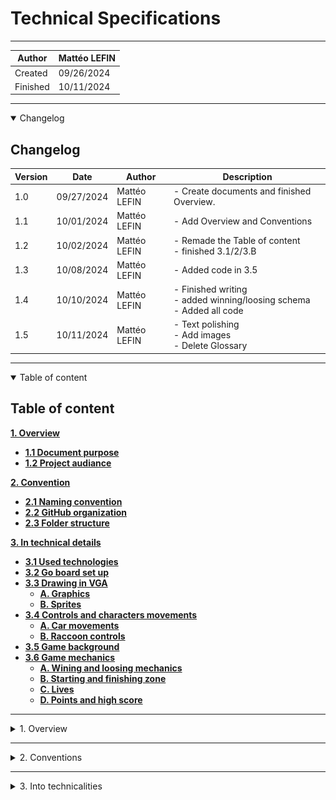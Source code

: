 # Technical Specifications
---

|Author|Mattéo LEFIN|
|-|-|
|Created|09/26/2024|
|Finished|10/11/2024|

---

<details open>

<summary>Changelog</summary>

## Changelog

|Version|Date|Author|Description|
|-------|----|---|--|
|1.0|09/27/2024|Mattéo LEFIN| - Create documents and finished Overview.|
1.1| 10/01/2024|Mattéo LEFIN| - Add Overview and Conventions |
1.2| 10/02/2024|Mattéo LEFIN| - Remade the Table of content <br> - finished 3.1/2/3.B |
1.3| 10/08/2024|Mattéo LEFIN| - Added code in 3.5 |
1.4| 10/10/2024|Mattéo LEFIN| - Finished writing <br> - added winning/loosing schema <br> - Added all code|
1.5 | 10/11/2024|Mattéo LEFIN| - Text polishing <br> - Add images <br> - Delete Glossary |

</details>



---

<details open>

<summary>Table of content</summary>

## Table of content

[**1. Overview**](#1-overview)
 - [**1.1 Document purpose**](#1-document-purpose)
 - [**1.2 Project audiance**](#12-project-audiance)
 
[**2. Convention**](#2-conventions)
 - [**2.1 Naming convention**](#21-naming-conventions)
 - [**2.2 GitHub organization**](#22-github-organization)
 - [**2.3 Folder structure**](#23-folder-structure)

[**3. In technical details**](#3-in-technical-details)
 - [**3.1 Used technologies**](#31-used-technologies)
 - [**3.2 Go board set up**](#32-go-board-set-up)
 - [**3.3 Drawing in VGA**](#33-drawing-in-vga)
   - [**A. Graphics**](#a-graphics)
   - [**B. Sprites**](#b-sprites)
 - [**3.4 Controls and characters movements**](#34-controls-and-movements)
   - [**A. Car movements**](#a-car-movements)
   - [**B. Raccoon controls**](#b-raccoon-controls)
 - [**3.5 Game background**](#35-game-background)
 - [**3.6 Game mechanics**](#36-game-mechanics)
   - [**A. Wining and loosing mechanics**](#a-winning-and-loosing-mechanics)
   - [**B. Starting and finishing zone**](#b-starting-and-finishing-zone)
   - [**C. Lives**](#c-lives)
   - [**D. Points and high score**](#d-points-and-high-scores)

</details>

---

<details>

<summary>1. Overview</summary>

## 1. Overview

### 1. Document purpose

The purpose of this document is to provide clear and detailed information on the functionalities and structure of the project, enabling software engineers to understand the project requirements and the steps necessary to proceed.


### 1.2 Project audiance

Our project primarily targets nostalgic individuals and retro gaming enthusiasts, aiming to evoke the classic sensations of the past. With new designs, it will revive the old game, offering a new look.


</details>


---

<details>

<summary>2. Conventions</summary>

## 2. Conventions

### 2.1 Naming conventions

All details about our naming conventions and coding rules can be found in the [naming convention and rules document.](/documents/technical/naming_conventions_and_rules.md)

### 2.2 GitHub organization

- Each pull request must include labels, the associated project, the designated milestone, and at least two reviewers.
- Each issue must include labels, the associated project, the designated milestone, and an assigned team member.
- The working version should be merged into the `main` branch.
- Direct pushes to the main branch are not permitted.
- Team members must submit a pull request to merge their changes into the `main` branch.
- Only tested, functional code that has passed Quality Assurance (QA) should be pushed.

### 2.3 Folder Structure

A well-organized folder structure is essential for ensuring clear understanding of all file locations. 

Below is our file structure plan :

```
2024-2025-project-1-fpga-team-2
  ├── document/
  │     ├── functional/
  │     │   ├── functional_specification.md
  │     ├── management/
  │     ├── technical/
  │     │   ├── technical_specification.md  
  │     │   ├── naming_conventions_and_rules.md
  │     ├── images/
  │     │   ├── functional_specification/
  │     │   │   ├── (any images related to functional  documents)
  │     │   ├── management/
  │     │   │   ├── (any images related to management documents)
  │     │   ├── technical_specification/
  │     │   │   ├── (any images related to technical documents)
  ├── src/
  │   ├── (all the files related to code are here)
  ├── README.md

```

</details>

---

<details>

<summary>3. Into technicalities</summary>

## 3. In technical details

### 3.1 Used Technologies

#### A. Used computers

For this project, we used for developpement :
- LENOVO ThinkPad 21JKCTO1WW - Core i7 - 16 Go RAM - 512 SSD
- LENOVO ThinkBook 21DH - Code i7 - 16Go RAM - 512 Go SSD
- LENOVO ThinkBook 20SL - Code i7 - 16Go RAM - 512 Go SSD
- Four Macbook Air M3 2024 - 16 Go RAM - 512 SSD

- A Screen compatible with [*VGA](#glossarry) system.

#### B. The board

For this project, we will be using a Go Board provided by [Russel Merrick](https://www.linkedin.com/in/russell-merrick-6058b34/).

![Go_board_image](/documents/images/technical/goboard.jpg)

On this board we need to use :

- The four switches for the frog movement.
- The VGA to display it on a compatible screen.
- The LED segments for current score.

You can access the Go Board plans by [Clicking here](https://nandland.com/wp-content/uploads/2022/06/Go_Board_V1.pdf).

#### C. Debuging system

For debugging, we are using [EDAplayground](https://edaplayground.com)

### 3.2 Go Board set up

The Go Board needs some set up to be used properly by using the [the Go_Board documentation](https://nandland.com/go-board-tutorials/) provided directly on Nandland website.

### 3.3 Drawing in VGA

#### A. Graphics

First, you will need a VGA cable, which should be connected to the board and to a compatible screen.

To display anything on the VGA screen, we display pixels in segments, which means the screen is refreshed by quickly changing the color of each pixel horizontally, progressing row by row until it reaches the bottom-right corner.

As shown in the diagram below, the screen is divided into rows and columns, represented by the V_sync_Pulse and H_sync_Pulse, which alternate between 1 and 0 depending on their current state.

Once the program finishes drawing a row, the V_Sync_Pulse will change state to 1, moving the process to the next row. This continues until the final row is drawn, at which point the H_Sync_Pulse will also switch to 1.

![VGA screen schema](/documents/images/technical/vga_screen_schema.png)

The image in pixels is considered complete when both the V_sync_Pulse and H_sync_Pulse reach a state of 1, indicating that the entire image has been drawn. At this point, the process will begin again for the next image. This happens so quickly that the row-by-row rendering is imperceptible to the human eye, and we only see the fully rendered image.


#### B. Sprites

We can utilize up to 16 different colors for sprites, which reduces their quality and requires us to make careful selections from the 512 available colors for our game.

Once we have selected the colors for our sprites, we simulate their appearance using [Aseprite](https://www.aseprite.org) to create our sprite designs and gain a clearer understanding of how they will look in the game.

![Aseprite Raccoon](/documents/images/technical/raccoon.png)

*Making off of the raccoon sprite on Asersprite*

Once completed, we will create the raccoon sprite as a bitmap in `raccoon_paddle_ctrl.v`

![Raccoon bit map](/documents/images/technical/raccoon_bit_map.png)

*The `raccoon_paddle_ctrl.v` file, the raccoon bitmap is limited to only two colors due to memory constraints: black is represented by 0, and grey is represented by 1."* 


### 3.4 Controls and movements


#### A Car movements

Different cars should move horizontally across the road, either from left to right or from right to left, depending on their designated lane.

To achieve this, we first determine whether the car starts from the right or the left by assigning a value of 0 (for left) or -1 (for right).

Next, we specify the direction in which the car will move, using the same system: 0 indicates movement to the right, while 1 indicates movement to the left.

```Verilog

module car_Ctrl 
  #(parameter c_GAME_WIDTH=640, // Game's horizontal resolution
    parameter c_GAME_HEIGHT=480, // Game's vertical resolution
    parameter c_initial_position = 0, // Initial position of the car(0 for the left, c_GAME_WIDTH - 1 for the right)
    parameter c_direction = 0,   // Movement direction(0 = right, 1 = left)
    parameter c_car_SPEED = 1650000,  // Car's speed
    parameter c_CAR_WIDTH = 32,  // Configured car width
    parameter c_CAR_HEIGHT = 32) // Configured car height

```

*Parameters for the car control in `car_crtl.v`*

Next, we need to determine and record the position of the car.

```Verilog
(
    input            i_Clk,
    input            i_Game_Active,
    input [9:0]      i_Col_Count_Div, // Columns counter (10 bits)
    input [9:0]      i_Row_Count_Div, // Lines counter (10 bits)
    input [9:0]      i_car_Y,         //  Vertical  position(Y) of the car
    output reg       o_Draw_car,      // Indicator to draw the car
    output reg [9:0] o_car_X = 0,     // Horizontal position (X) of the car
    output reg [9:0] o_car_Y = 0      // Vertical  position(Y) of the car
  );

```

*Initialization of the position in `car_crtl.v`*

Finally, to enable the car to move, we must update its position based on the direction in which it is heading.

```Verilog
        // Car's movement
        if (c_direction == 0)  // If the direction is equal to 0, The car moves to the right
        begin
          if (o_car_X == c_GAME_WIDTH - 1)
            o_car_X <= 0; 
          else
            o_car_X <= o_car_X + 1; 
        end
        else  // If the direction is equal to 0, The car moves to the right
        begin
          if (o_car_X == 0)
            o_car_X <= c_GAME_WIDTH - 1; 
          else
            o_car_X <= o_car_X - 1; 
```
*movement of the car in `car_crtl.v`*

#### B Raccoon controls

To control the main character, the raccoon, we will utilize the four buttons to move it in the following order:

- Switch 1 : Up
- Switch 2 : Left
- Switch 3 : Down
- Switch 4 : Right

To ensure this functionality, we first need to initialize the buttons in `go_Board_Constraints.pcf`.

```Verilog
## Push-Button Switches
set_io i_Switch_1 53 // it initialize as an input the switch by 
set_io i_Switch_2 51 // using  set_io <input/output name> <pin number>
set_io i_Switch_3 54 // 'set_io' means 'set_InputOutput'
set_io i_Switch_4 52
```
*Code section in go_Boards_Constraints.pcf where switches are initialized*

The code for the raccoon movement is similar to that of the cars; however, it also includes inputs to control the raccoon's movements.

```Verilog
(input            i_Clk,
   input [9:0]      i_Col_Count_Div, // Columns counter (10 bits)
   input [9:0]      i_Row_Count_Div, // Lignes counter (10 bits)
   input            i_Paddle_Up, // Indicator to move the raccoon forward
   input            i_Paddle_Dn, // Indicator to move the raccoon backward
   input            i_Paddle_lt, // Indicator to move the raccoon to the left
   input            i_Paddle_rt, // Indicator to move the raccoon to the right
   output reg       o_Draw_Paddle, // Indicator to draw the raccoon
   output reg [9:0] o_Paddle_Y,// Vertical  position(Y) of the raccoon
   output reg [9:0] o_Paddle_X);// Horizontal position(X) of the raccoon
```
*Initialization of the position and movements indicators in `raccoon_paddle_ctrl.v`*

Now that we have initialized the positions, we can implement the movement of the raccoon.

```Verilog

if (r_Paddle_Count == c_PADDLE_SPEED) begin
      // Paddle movement logic
      if (i_Paddle_Up == 1'b1 && o_Paddle_Y > 0)
        o_Paddle_Y <= o_Paddle_Y - 1; // If we press the UP button, the raccoon goes forward
      else if (i_Paddle_Dn == 1'b1 && o_Paddle_Y < c_GAME_HEIGHT - c_PADDLE_HEIGHT) 
        o_Paddle_Y <= o_Paddle_Y + 1;// If we press the Down button, the raccoon goes backward
      else if (i_Paddle_lt == 1'b1 && o_Paddle_X > 0)
        o_Paddle_X <= o_Paddle_X - 1;// If we press the UP button, the raccoon goes to the left
      else if (i_Paddle_rt == 1'b1 && o_Paddle_X < c_GAME_WIDTH - c_PADDLE_WIDTH) 
        o_Paddle_X <= o_Paddle_X + 1;// If we press the UP button, the raccoon goes to the right 

    end

```
*Movements and controls of the raccoon in `raccoon_paddle_ctrl.v`*


### 3.5 Game background

We are unable to obtain the background for our game in time for implementation.

### 3.6 Game mechanics

#### A. Winning and loosing mechanics

![winning/loosing schema](/documents/images/technical/winning_loosing_schema.png)
*A schema of how we can win or loose in the game*



#### B. Starting and finishing zone

The starting zone is where the raccoon will appear and start crossing the road.

The finishing zone represents the raccoon's objective, where he must enter the trash cans to earn points.

To determine if the raccoon is in the finishing zone, we first need to identify its boundaries.

```Verilog
  if (w_Paddle_Y_P1 <= 0) 
        
        begin // Victory condition
          r_SM_Main <= WIN;           // Transition to WIN state
        end
```

#### C. Lives


To enable the game to recognize how to loose lives, we first need to implement collision detection.

```Verilog

  always @(*) begin
    collision = 0;
    for (j = 0; j < c_CAR_COUNT; j = j + 1) 
    begin 
        if (r_Paddle_X_P1 < w_car_X[j] + 64 && r_Paddle_X_P1 + 32 > w_car_X[j] && // The raccoon over the car on X
        r_Paddle_Y_P1 < w_car_Y[j] + 32 && r_Paddle_Y_P1 + 32 > w_car_Y[j])
        // The raccoon over the car on Y
      begin  
        collision = 1; // Hitted by the car
        lives <= lives - 1; // Lose a life
      end
    end
  end

```

*Collision of the car and how the player loose a life if the raccoon touches it in `raccoon_game.v`.*

If we lose all of our lives, the game will completely cease to operate.


#### D. Points and high score

Points and high score will be calculated based on basic computations, determined by the actions that affect the score.

To enable the game to accurately count points, we first need to implement collision detection.

```Verilog

output [7:0]     o_Score // we set a score output (8 bit)

//...

// Modify the output score
  assign o_Score = r_Score;

//...

if (w_Paddle_Y_P1 <= 0) 
        
        begin // Victory condition
          r_Score <= r_Score + 1;     // Increment the score
          r_SM_Main <= WIN;           // Transition to WIN state
        end

//...

```

*Parts of the code that add incrementation of the score if we touch the finishing zone in `raccoon_game.v`*

Afterward, we should display the points and high scores on the board.

```Verilog

module SevenSegmentDisplay
  (input            i_Clk,
   input [7:0]      i_Score,  // 8-bit score input
   output reg [6:0] o_Segment_Units); // 7-segment display for units

  reg [3:0] r_Units;

  always @(posedge i_Clk) begin
    r_Units <= i_Score % 10; // Extract the units digit
  end

  // 7-segment decoder for units
  always @(*) begin
    case (r_Units)
      4'b0000: o_Segment_Units = 7'b1000000; // 0
      4'b0001: o_Segment_Units = 7'b1111001; // 1
      4'b0010: o_Segment_Units = 7'b0100100; // 2
      4'b0011: o_Segment_Units = 7'b0110000; // 3
      4'b0100: o_Segment_Units = 7'b0011001; // 4
      4'b0101: o_Segment_Units = 7'b0010010; // 5
      4'b0110: o_Segment_Units = 7'b0000010; // 6
      4'b0111: o_Segment_Units = 7'b1111000; // 7
      4'b1000: o_Segment_Units = 7'b0000000; // 8
      4'b1001: o_Segment_Units = 7'b0010000; // 9
      default: o_Segment_Units = 7'b1111111; // Error state
    endcase
  end

  // 7-segment decoder has to be done for tens


endmodule
```
*Units display in `Score_boarding.v`*

</details>